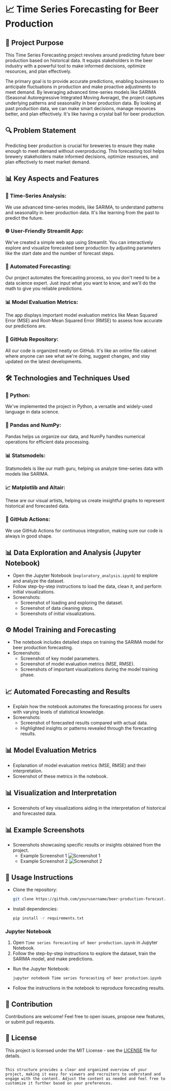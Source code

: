 # 📈 Time Series Forecasting for Beer Production

## 🚀 Project Purpose

This Time Series Forecasting project revolves around predicting future beer production based on historical data. It equips stakeholders in the beer industry with a powerful tool to make informed decisions, optimize resources, and plan effectively.

The primary goal is to provide accurate predictions, enabling businesses to anticipate fluctuations in production and make proactive adjustments to meet demand. By leveraging advanced time-series models like SARIMA (Seasonal Autoregressive Integrated Moving Average), the project captures underlying patterns and seasonality in beer production data. By looking at past production data, we can make smart decisions, manage resources better, and plan effectively. It's like having a crystal ball for beer production.
## 🔍 Problem Statement

Predicting beer production is crucial for breweries to ensure they make enough to meet demand without overproducing. This forecasting tool helps brewery stakeholders make informed decisions, optimize resources, and plan effectively to meet market demand.

## 📊 Key Aspects and Features

### 🔄 Time-Series Analysis:
We use advanced time-series models, like SARIMA, to understand patterns and seasonality in beer production data. It's like learning from the past to predict the future.

### 🌐 User-Friendly Streamlit App:
We've created a simple web app using Streamlit. You can interactively explore and visualize forecasted beer production by adjusting parameters like the start date and the number of forecast steps.

### 🤖 Automated Forecasting:
Our project automates the forecasting process, so you don't need to be a data science expert. Just input what you want to know, and we'll do the math to give you reliable predictions.

### 📊 Model Evaluation Metrics:
The app displays important model evaluation metrics like Mean Squared Error (MSE) and Root-Mean Squared Error (RMSE) to assess how accurate our predictions are.

### 📁 GitHub Repository:
All our code is organized neatly on GitHub. It's like an online file cabinet where anyone can see what we're doing, suggest changes, and stay updated on the latest developments.

## 🛠️ Technologies and Techniques Used

### 🐍 Python:
We've implemented the project in Python, a versatile and widely-used language in data science.

### 🐼 Pandas and NumPy:
Pandas helps us organize our data, and NumPy handles numerical operations for efficient data processing.

### 📊 Statsmodels:
Statsmodels is like our math guru, helping us analyze time-series data with models like SARIMA.

### 📈 Matplotlib and Altair:
These are our visual artists, helping us create insightful graphs to represent historical and forecasted data.

### 🔄 GitHub Actions:
We use GitHub Actions for continuous integration, making sure our code is always in good shape.


## 📊 Data Exploration and Analysis (Jupyter Notebook)
- Open the Jupyter Notebook (`exploratory_analysis.ipynb`) to explore and analyze the dataset.
- Follow step-by-step instructions to load the data, clean it, and perform initial visualizations.
- Screenshots:
  - Screenshot of loading and exploring the dataset.
  - Screenshot of data cleaning steps.
  - Screenshots of initial visualizations.

## ⚙️ Model Training and Forecasting
- The notebook includes detailed steps on training the SARIMA model for beer production forecasting.
- Screenshots:
  - Screenshot of key model parameters.
  - Screenshot of model evaluation metrics (MSE, RMSE).
  - Screenshots of important visualizations during the model training phase.

## 📈 Automated Forecasting and Results
- Explain how the notebook automates the forecasting process for users with varying levels of statistical knowledge.
- Screenshots:
  - Screenshot of forecasted results compared with actual data.
  - Highlighted insights or patterns revealed through the forecasting results.

## 📊 Model Evaluation Metrics
- Explanation of model evaluation metrics (MSE, RMSE) and their interpretation.
- Screenshot of these metrics in the notebook.

## 📊 Visualization and Interpretation
- Screenshots of key visualizations aiding in the interpretation of historical and forecasted data.

## 📊 Example Screenshots
- Screenshots showcasing specific results or insights obtained from the project.
  - Example Screenshot 1
    ![Screenshot 1](screenshots/screenshot1.png)
  - Example Screenshot 2
    ![Screenshot 2](screenshots/screenshot2.png)

## 📄 Usage Instructions
- Clone the repository:
  ```bash
  git clone https://github.com/yourusername/beer-production-forecast.git
  ```
- Install dependencies:
  ```bash
  pip install -r requirements.txt
  ```
### Jupyter Notebook
1. Open `Time series forecasting of beer production.ipynb` in Jupyter Notebook.
2. Follow the step-by-step instructions to explore the dataset, train the SARIMA model, and make predictions.

- Run the Jupyter Notebook:
  ```bash
  jupyter notebook Time series forecasting of beer production.ipynb
  ```
- Follow the instructions in the notebook to reproduce forecasting results.

## 🤝 Contribution
Contributions are welcome! Feel free to open issues, propose new features, or submit pull requests.

## 📜 License
This project is licensed under the MIT License - see the [LICENSE](LICENSE) file for details.
```

This structure provides a clear and organized overview of your project, making it easy for viewers and recruiters to understand and engage with the content. Adjust the content as needed and feel free to customize it further based on your preferences.


